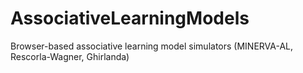 # AssociativeLearningModels
Browser-based associative learning model simulators (MINERVA-AL, Rescorla-Wagner, Ghirlanda)
